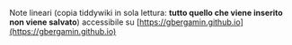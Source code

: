 
Note lineari (copia tiddywiki in sola lettura: **tutto quello che viene inserito non viene salvato**)  accessibile su [https://gbergamin.github.io](https://gbergamin.github.io)
